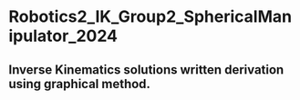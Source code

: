 # Robotics2_IK_Group2_SphericalManipulator_2024

## Inverse Kinematics solutions written derivation using graphical method.
